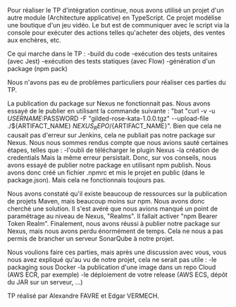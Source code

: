 Pour réaliser le TP d'intégration continue, nous avons utilisé un projet d'un autre module (Architecture applicative) en TypeScript.
Ce projet modélise une boutique d'un jeu vidéo. Le but est de communiquer avec le script via la console pour exécuter des actions telles qu'acheter des objets, des ventes aux enchères, etc.

Ce qui marche dans le TP :
-build du code
-exécution des tests unitaires (avec Jest)
-exécution des tests statiques (avec Flow)
-génération d'un package (npm pack)

Nous n'avons pas eu de problèmes particuliers pour réaliser ces parties du TP.

La publication du package sur Nexus ne fonctionnait pas. Nous avons essayé de le publier en utilisant la commande suivante :
"bat "curl -v -u $USERNAME:$PASSWORD -F "gilded-rose-kata-1.0.0.tgz" --upload-file ./${ARTIFACT_NAME} ${NEXUS_REPO}/${ARTIFACT_NAME}".
Bien que cela ne causait pas d'erreur sur Jenkins, cela ne publiait pas notre package sur Nexus.
Nous nous sommes rendus compte que nous avions sauté certaines étapes, telles que :
-l'oubli de télécharger le plugin Nexus
-la création de credentials
Mais la même erreur persistait.
Donc, sur vos conseils, nous avons essayé de publier notre package en utilisant npm publish.
Nous avons donc créé un fichier .npmrc et mis le projet en public (dans le package.json).
Mais cela ne fonctionnais toujours pas.

Nous avons constaté qu'il existe beaucoup de ressources sur la publication de projets Maven, mais beaucoup moins sur npm. Nous avons donc cherché une solution. Il s'est avéré que nous avions manqué un point de paramétrage au niveau de Nexus, "Realms". Il fallait activer "npm Bearer Token Realm". Finalement, nous avons réussi à publier notre package sur Nexus, mais nous avons perdu énormément de temps. Cela ne nous a pas permis de brancher un serveur SonarQube à notre projet.


Nous voulions faire ces parties, mais après une discussion avec vous, vous nous avez expliqué qu'au vu de notre projet, cela ne serait pas utile :
-le packaging sous Docker
-la publication d'une image dans un repo Cloud (AWS ECR, par exemple)
-le déploiement de votre release (AWS ECS, dépôt du JAR sur un serveur, ...)

TP réalisé par Alexandre FAVRE et Edgar VERMECH.